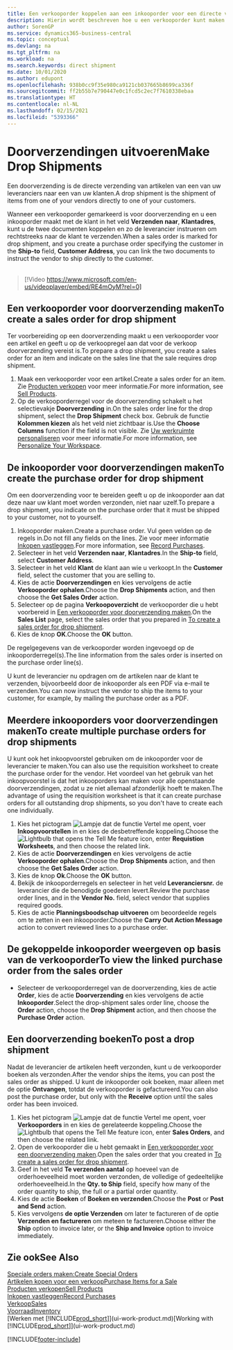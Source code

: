 ```yaml
---
title: Een verkooporder koppelen aan een inkooporder voor een directe verzending | Microsoft Docs
description: Hierin wordt beschreven hoe u een verkooporder kunt maken die is gekoppeld aan een inkooporder om verzending direct van de leverancier naar de klant mogelijk te maken.
author: SorenGP
ms.service: dynamics365-business-central
ms.topic: conceptual
ms.devlang: na
ms.tgt_pltfrm: na
ms.workload: na
ms.search.keywords: direct shipment
ms.date: 10/01/2020
ms.author: edupont
ms.openlocfilehash: 938b0cc9f35e980ca9121cb037665b8699ca336f
ms.sourcegitcommit: ff2b55b7e790447e0c1fcd5c2ec7f7610338ebaa
ms.translationtype: HT
ms.contentlocale: nl-NL
ms.lasthandoff: 02/15/2021
ms.locfileid: "5393366"
---
```

# <a name="make-drop-shipments"></a><span data-ttu-id="d0a4b-103">Doorverzendingen uitvoeren</span><span class="sxs-lookup"><span data-stu-id="d0a4b-103">Make Drop Shipments</span></span>

<span data-ttu-id="d0a4b-104">Een doorverzending is de directe verzending van artikelen van een van uw leveranciers naar een van uw klanten.</span><span class="sxs-lookup"><span data-stu-id="d0a4b-104">A drop shipment is the shipment of items from one of your vendors directly to one of your customers.</span></span>

<span data-ttu-id="d0a4b-105">Wanneer een verkooporder gemarkeerd is voor doorverzending en u een inkooporder maakt met de klant in het veld **Verzenden naar**, **Klantadres**, kunt u de twee documenten koppelen en zo de leverancier instrueren om rechtstreeks naar de klant te verzenden.</span><span class="sxs-lookup"><span data-stu-id="d0a4b-105">When a sales order is marked for drop shipment, and you create a purchase order specifying the customer in the **Ship-to** field, **Customer Address**, you can link the two documents to instruct the vendor to ship directly to the customer.</span></span>
<br><br>  
  
> [!Video https://www.microsoft.com/en-us/videoplayer/embed/RE4mOyM?rel=0]

## <a name="to-create-a-sales-order-for-drop-shipment"></a><span data-ttu-id="d0a4b-106">Een verkooporder voor doorverzending maken</span><span class="sxs-lookup"><span data-stu-id="d0a4b-106">To create a sales order for drop shipment</span></span>

<span data-ttu-id="d0a4b-107">Ter voorbereiding op een doorverzending maakt u een verkooporder voor een artikel en geeft u op de verkoopregel aan dat voor de verkoop doorverzending vereist is.</span><span class="sxs-lookup"><span data-stu-id="d0a4b-107">To prepare a drop shipment, you create a sales order for an item and indicate on the sales line that the sale requires drop shipment.</span></span>

1. <span data-ttu-id="d0a4b-108">Maak een verkooporder voor een artikel.</span><span class="sxs-lookup"><span data-stu-id="d0a4b-108">Create a sales order for an item.</span></span> <span data-ttu-id="d0a4b-109">Zie [Producten verkopen](sales-how-sell-products.md) voor meer informatie.</span><span class="sxs-lookup"><span data-stu-id="d0a4b-109">For more information, see [Sell Products](sales-how-sell-products.md).</span></span>
2. <span data-ttu-id="d0a4b-110">Op de verkooporderregel voor de doorverzending schakelt u het selectievakje **Doorverzending** in.</span><span class="sxs-lookup"><span data-stu-id="d0a4b-110">On the sales order line for the drop shipment, select the **Drop Shipment** check box.</span></span> <span data-ttu-id="d0a4b-111">Gebruik de functie **Kolommen kiezen** als het veld niet zichtbaar is.</span><span class="sxs-lookup"><span data-stu-id="d0a4b-111">Use the **Choose Columns** function if the field is not visible.</span></span> <span data-ttu-id="d0a4b-112">Zie [Uw werkruimte personaliseren](ui-personalization-user.md) voor meer informatie.</span><span class="sxs-lookup"><span data-stu-id="d0a4b-112">For more information, see [Personalize Your Workspace](ui-personalization-user.md).</span></span>

## <a name="to-create-the-purchase-order-for-drop-shipment"></a><span data-ttu-id="d0a4b-113">De inkooporder voor doorverzendingen maken</span><span class="sxs-lookup"><span data-stu-id="d0a4b-113">To create the purchase order for drop shipment</span></span>

<span data-ttu-id="d0a4b-114">Om een doorverzending voor te bereiden geeft u op de inkooporder aan dat deze naar uw klant moet worden verzonden, niet naar uzelf.</span><span class="sxs-lookup"><span data-stu-id="d0a4b-114">To prepare a drop shipment, you indicate on the purchase order that it must be shipped to your customer, not to yourself.</span></span>

1. <span data-ttu-id="d0a4b-115">Inkooporder maken.</span><span class="sxs-lookup"><span data-stu-id="d0a4b-115">Create a purchase order.</span></span> <span data-ttu-id="d0a4b-116">Vul geen velden op de regels in.</span><span class="sxs-lookup"><span data-stu-id="d0a4b-116">Do not fill any fields on the lines.</span></span> <span data-ttu-id="d0a4b-117">Zie voor meer informatie [Inkopen vastleggen](purchasing-how-record-purchases.md).</span><span class="sxs-lookup"><span data-stu-id="d0a4b-117">For more information, see [Record Purchases](purchasing-how-record-purchases.md).</span></span>
2. <span data-ttu-id="d0a4b-118">Selecteer in het veld **Verzenden naar**, **Klantadres**.</span><span class="sxs-lookup"><span data-stu-id="d0a4b-118">In the **Ship-to** field, select **Customer Address**.</span></span>
3. <span data-ttu-id="d0a4b-119">Selecteer in het veld **Klant** de klant aan wie u verkoopt.</span><span class="sxs-lookup"><span data-stu-id="d0a4b-119">In the **Customer** field, select the customer that you are selling to.</span></span>
4. <span data-ttu-id="d0a4b-120">Kies de actie **Doorverzendingen** en kies vervolgens de actie **Verkooporder ophalen**.</span><span class="sxs-lookup"><span data-stu-id="d0a4b-120">Choose the **Drop Shipments** action, and then choose the **Get Sales Order** action.</span></span>
5. <span data-ttu-id="d0a4b-121">Selecteer op de pagina **Verkoopoverzicht** de verkooporder die u hebt voorbereid in [Een verkooporder voor doorverzending maken](sales-how-drop-shipment.md#to-create-a-sales-order-for-drop-shipment).</span><span class="sxs-lookup"><span data-stu-id="d0a4b-121">On the **Sales List** page, select the sales order that you prepared in [To create a sales order for drop shipment](sales-how-drop-shipment.md#to-create-a-sales-order-for-drop-shipment).</span></span>
6. <span data-ttu-id="d0a4b-122">Kies de knop **OK**.</span><span class="sxs-lookup"><span data-stu-id="d0a4b-122">Choose the **OK** button.</span></span>

<span data-ttu-id="d0a4b-123">De regelgegevens van de verkooporder worden ingevoegd op de inkooporderregel(s).</span><span class="sxs-lookup"><span data-stu-id="d0a4b-123">The line information from the sales order is inserted on the purchase order line(s).</span></span>

<span data-ttu-id="d0a4b-124">U kunt de leverancier nu opdragen om de artikelen naar de klant te verzenden, bijvoorbeeld door de inkooporder als een PDF via e-mail te verzenden.</span><span class="sxs-lookup"><span data-stu-id="d0a4b-124">You can now instruct the vendor to ship the items to your customer, for example, by mailing the purchase order as a PDF.</span></span>     

## <a name="to-create-multiple-purchase-orders-for-drop-shipments"></a><span data-ttu-id="d0a4b-125">Meerdere inkooporders voor doorverzendingen maken</span><span class="sxs-lookup"><span data-stu-id="d0a4b-125">To create multiple purchase orders for drop shipments</span></span>

<span data-ttu-id="d0a4b-126">U kunt ook het inkoopvoorstel gebruiken om de inkooporder voor de leverancier te maken.</span><span class="sxs-lookup"><span data-stu-id="d0a4b-126">You can also use the requisition worksheet to create the purchase order for the vendor.</span></span> <span data-ttu-id="d0a4b-127">Het voordeel van het gebruik van het inkoopvoorstel is dat het inkooporders kan maken voor alle openstaande doorverzendingen, zodat u ze niet allemaal afzonderlijk hoeft te maken.</span><span class="sxs-lookup"><span data-stu-id="d0a4b-127">The advantage of using the requisition worksheet is that it can create purchase orders for all outstanding drop shipments, so you don't have to create each one individually.</span></span>

1. <span data-ttu-id="d0a4b-128">Kies het pictogram ![Lampje dat de functie Vertel me opent](media/ui-search/search_small.png "Vertel me wat u wilt doen"), voer **Inkoopvoorstellen** in en kies de desbetreffende koppeling.</span><span class="sxs-lookup"><span data-stu-id="d0a4b-128">Choose the ![Lightbulb that opens the Tell Me feature](media/ui-search/search_small.png "Tell me what you want to do") icon, enter **Requistion Worksheets**, and then choose the related link.</span></span>
2. <span data-ttu-id="d0a4b-129">Kies de actie **Doorverzendingen** en kies vervolgens de actie **Verkooporder ophalen**.</span><span class="sxs-lookup"><span data-stu-id="d0a4b-129">Choose the **Drop Shipments** action, and then choose the **Get Sales Order** action.</span></span>
3. <span data-ttu-id="d0a4b-130">Kies de knop **Ok**.</span><span class="sxs-lookup"><span data-stu-id="d0a4b-130">Choose the **OK** button.</span></span>
4. <span data-ttu-id="d0a4b-131">Bekijk de inkooporderregels en selecteer in het veld **Leveranciersnr.** de leverancier die de benodigde goederen levert.</span><span class="sxs-lookup"><span data-stu-id="d0a4b-131">Review the purchase order lines, and in the **Vendor No.** field, select vendor that supplies required goods.</span></span> 
5. <span data-ttu-id="d0a4b-132">Kies de actie **Planningsboodschap uitvoeren** om beoordeelde regels om te zetten in een inkooporder.</span><span class="sxs-lookup"><span data-stu-id="d0a4b-132">Choose the **Carry Out Action Message** action to convert reviewed lines to a purchase order.</span></span>

## <a name="to-view-the-linked-purchase-order-from-the-sales-order"></a><span data-ttu-id="d0a4b-133">De gekoppelde inkooporder weergeven op basis van de verkooporder</span><span class="sxs-lookup"><span data-stu-id="d0a4b-133">To view the linked purchase order from the sales order</span></span>

* <span data-ttu-id="d0a4b-134">Selecteer de verkooporderregel van de doorverzending, kies de actie **Order**, kies de actie **Doorverzending** en kies vervolgens de actie **Inkooporder**.</span><span class="sxs-lookup"><span data-stu-id="d0a4b-134">Select the drop-shipment sales order line, choose the **Order** action, choose the **Drop Shipment** action, and then choose the **Purchase Order** action.</span></span>

## <a name="to-post-a-drop-shipment"></a><span data-ttu-id="d0a4b-135">Een doorverzending boeken</span><span class="sxs-lookup"><span data-stu-id="d0a4b-135">To post a drop shipment</span></span>

<span data-ttu-id="d0a4b-136">Nadat de leverancier de artikelen heeft verzonden, kunt u de verkooporder boeken als verzonden.</span><span class="sxs-lookup"><span data-stu-id="d0a4b-136">After the vendor ships the items, you can post the sales order as shipped.</span></span> <span data-ttu-id="d0a4b-137">U kunt de inkooporder ook boeken, maar alleen met de optie **Ontvangen**, totdat de verkooporder is gefactureerd.</span><span class="sxs-lookup"><span data-stu-id="d0a4b-137">You can also post the purchase order, but only with the **Receive** option until the sales order has been invoiced.</span></span>

1. <span data-ttu-id="d0a4b-138">Kies het pictogram ![Lampje dat de functie Vertel me opent](media/ui-search/search_small.png "Vertel me wat u wilt doen"), voer **Verkooporders** in en kies de gerelateerde koppeling.</span><span class="sxs-lookup"><span data-stu-id="d0a4b-138">Choose the ![Lightbulb that opens the Tell Me feature](media/ui-search/search_small.png "Tell me what you want to do") icon, enter **Sales Orders**, and then choose the related link.</span></span>
2. <span data-ttu-id="d0a4b-139">Open de verkooporder die u hebt gemaakt in [Een verkooporder voor een doorverzending maken](#to-create-a-sales-order-for-drop-shipment).</span><span class="sxs-lookup"><span data-stu-id="d0a4b-139">Open the sales order that you created in [To create a sales order for drop shipment](#to-create-a-sales-order-for-drop-shipment).</span></span>
3. <span data-ttu-id="d0a4b-140">Geef in het veld **Te verzenden aantal** op hoeveel van de orderhoeveelheid moet worden verzonden, de volledige of gedeeltelijke orderhoeveelheid.</span><span class="sxs-lookup"><span data-stu-id="d0a4b-140">In the **Qty. to Ship** field, specify how many of the order quantity to ship, the full or a partial order quantity.</span></span>
4. <span data-ttu-id="d0a4b-141">Kies de actie **Boeken** of **Boeken en verzenden**.</span><span class="sxs-lookup"><span data-stu-id="d0a4b-141">Choose the **Post** or **Post and Send** action.</span></span>
5. <span data-ttu-id="d0a4b-142">Kies vervolgens **de optie Verzenden** om later te factureren of de optie **Verzenden en factureren** om meteen te factureren.</span><span class="sxs-lookup"><span data-stu-id="d0a4b-142">Choose either the **Ship** option to invoice later, or the **Ship and Invoice** option to invoice immediately.</span></span>

## <a name="see-also"></a><span data-ttu-id="d0a4b-143">Zie ook</span><span class="sxs-lookup"><span data-stu-id="d0a4b-143">See Also</span></span>

[<span data-ttu-id="d0a4b-144">Speciale orders maken:</span><span class="sxs-lookup"><span data-stu-id="d0a4b-144">Create Special Orders</span></span>](sales-how-to-create-special-orders.md)  
[<span data-ttu-id="d0a4b-145">Artikelen kopen voor een verkoop</span><span class="sxs-lookup"><span data-stu-id="d0a4b-145">Purchase Items for a Sale</span></span>](purchasing-how-purchase-products-sale.md)  
[<span data-ttu-id="d0a4b-146">Producten verkopen</span><span class="sxs-lookup"><span data-stu-id="d0a4b-146">Sell Products</span></span>](sales-how-sell-products.md)  
[<span data-ttu-id="d0a4b-147">Inkopen vastleggen</span><span class="sxs-lookup"><span data-stu-id="d0a4b-147">Record Purchases</span></span>](purchasing-how-record-purchases.md)  
[<span data-ttu-id="d0a4b-148">Verkoop</span><span class="sxs-lookup"><span data-stu-id="d0a4b-148">Sales</span></span>](sales-manage-sales.md)  
[<span data-ttu-id="d0a4b-149">Voorraad</span><span class="sxs-lookup"><span data-stu-id="d0a4b-149">Inventory</span></span>](inventory-manage-inventory.md)  
<span data-ttu-id="d0a4b-150">[Werken met [!INCLUDE[prod_short](includes/prod_short.md)]](ui-work-product.md)</span><span class="sxs-lookup"><span data-stu-id="d0a4b-150">[Working with [!INCLUDE[prod_short](includes/prod_short.md)]](ui-work-product.md)</span></span>


[!INCLUDE[footer-include](includes/footer-banner.md)]
